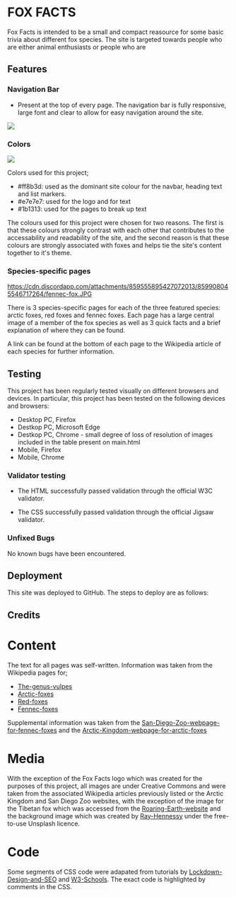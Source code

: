 # FOX FACTS

Fox Facts is intended to be a small and compact reasource for some basic trivia about different fox species. The site is targeted towards people who are either animal enthusiasts or people who are

## Features

### Navigation Bar

- Present at the top of every page. The navigation bar is fully responsive, large font and clear to allow for easy navigation around the site.

<img src="https://cdn.discordapp.com/attachments/859555895427072013/859904337195433984/navbar.JPG">

### Colors

<img src="https://cdn.discordapp.com/attachments/859555895427072013/859906702579859537/screenshot_1.JPG">

Colors used for this project;

- #ff8b3d: used as the dominant site colour for the navbar, heading text and list markers.
- #e7e7e7: used for the logo and for text
- #1b1313: used for the pages to break up text

The colours used for this project were chosen for two reasons. The first is that these colours strongly contrast with each other that contributes to the accessability and readability of the site, and the second reason is that these colours are strongly associated with foxes and helps tie the site's content together to it's theme.

### Species-specific pages

https://cdn.discordapp.com/attachments/859555895427072013/859908045546717264/fennec-fox.JPG

There is 3 species-specific pages for each of the three featured species: arctic foxes, red foxes and fennec foxes. Each page has a large central image of a member of the fox species as well as 3 quick facts and a brief explanation of where they can be found. 

A link can be found at the bottom of each page to the Wikipedia article of each species for further information.

## Testing

This project has been regularly tested visually on different browsers and devices. In particular, this project has been tested on the following devices and browsers:

- Desktop PC, Firefox
- Destkop PC, Microsoft Edge
- Destkop PC, Chrome - small degree of loss of resolution of images included in the table present on main.html
- Mobile, Firefox
- Mobile, Chrome

### Validator testing

- The HTML successfully passed validation through the official W3C validator.

- The CSS successfully passed validation through the official Jigsaw validator.

### Unfixed Bugs

No known bugs have been encountered.

## Deployment

This site was deployed to GitHub. The steps to deploy are as follows:

## Credits

# Content

The text for all pages was self-written. Information was taken from the Wikipedia pages for; 
- [The-genus-vulpes](https://en.wikipedia.org/wiki/Vulpes)
- [Arctic-foxes](https://en.wikipedia.org/wiki/Arctic_fox)
- [Red-foxes](https://en.wikipedia.org/wiki/Red_fox)
- [Fennec-foxes](https://en.wikipedia.org/wiki/Fennec_fox)

Supplemental information was taken from the [San-Diego-Zoo-webpage-for-fennec-foxes](https://animals.sandiegozoo.org/animals/fennec-fox) and the [Arctic-Kingdom-webpage-for-arctic-foxes](https://arctickingdom.com/10-fun-facts-about-arctic-fox/)

# Media

With the exception of the Fox Facts logo which was created for the purposes of this project, all images are under Creative Commons and were taken from the associated Wikipedia articles previously listed or the Arctic Kingdom and San Diego Zoo websites, with the exception of the image for the Tibetan fox which was accessed from the [Roaring-Earth-website](https://roaring.earth/tibetan-fox/) and the background image which was created by [Ray-Hennessy](http://rayhennessy.com/) under the free-to-use Unsplash licence.

# Code

Some segments of CSS code were adapated from tutorials by [Lockdown-Design-and-SEO](https://www.lockedownseo.com/ordered-list-ol-different-color-for-numbers/) and [W3-Schools](https://www.w3schools.com/howto/howto_css_thumbnail.asp). The exact code is highlighted by comments in the CSS.


